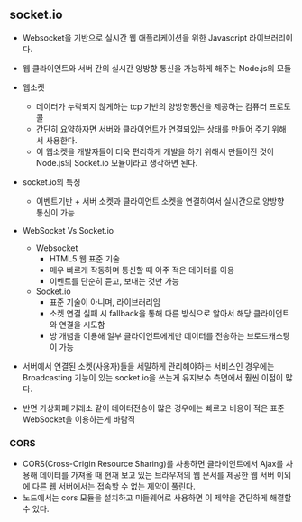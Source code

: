 ## socket.io
- Websocket을 기반으로 실시간 웹 애플리케이션을 위한 Javascript 라이브러리이다.
- 웹 클라이언트와 서버 간의 실시간 양방향 통신을 가능하게 해주는 Node.js의 모듈
- 웹소켓
  - 데이터가 누락되지 않게하는 tcp 기반의 양방향통신을 제공하는 컴퓨터 프로토콜
  - 간단히 요약하자면 서버와 클라이언트가 연결되있는 상태를 만들어 주기 위해서 사용한다.
  - 이 웹소켓을 개발자들이 더욱 편리하게 개발을 하기 위해서 만들어진 것이 Node.js의 Socket.io 모듈이라고 생각하면 된다.
- socket.io의 특징
  - 이벤트기반 + 서버 소켓과 클라이언트 소켓을 연결하여서 실시간으로 양방향 통신이 가능

- WebSocket Vs Socket.io
  - Websocket
    - HTML5 웹 표준 기술
    - 매우 빠르게 작동하며 통신할 때 아주 적은 데이터를 이용
    - 이벤트를 단순히 듣고, 보내는 것만 가능
  - Socket.io
    - 표준 기술이 아니며, 라이브러리임
    - 소켓 연결 실패 시 fallback을 통해 다른 방식으로 알아서 해당 클라이언트와 연결을 시도함
    - 방 개념을 이용해 일부 클라이언트에게만 데이터를 전송하는 브로드캐스팅이 가능
- 서버에서 연결된 소켓(사용자)들을 세밀하게 관리해야하는 서비스인 경우에는 Broadcasting 기능이 있는 socket.io을 쓰는게 유지보수 측면에서 훨씬 이점이 많다.
- 반면 가상화폐 거래소 같이 데이터전송이 많은 경우에는 빠르고 비용이 적은 표준 WebSocket을 이용하는게 바람직

### CORS
- CORS(Cross-Origin Resource Sharing)를 사용하면 클라이언트에서 Ajax를 사용해 데이터를 가져올 때 현재 보고 있는 브라우저의 웹 문서를 제공한 웹 서버 이외에 다른 웹 서버에서는 접속할 수 없는 제약이 풀린다.
- 노드에서는 cors 모듈을 설치하고 미들웨어로 사용하면 이 제약을 간단하게 해결할 수 있다.
